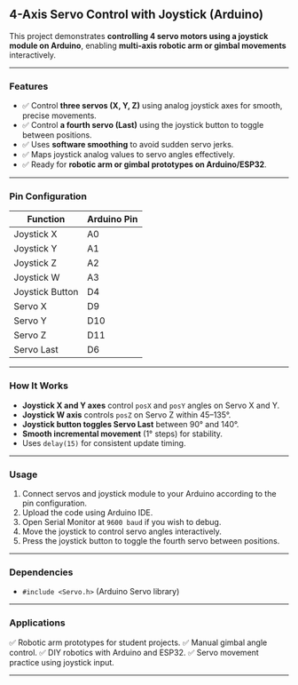 ## 4-Axis Servo Control with Joystick (Arduino)

This project demonstrates **controlling 4 servo motors using a joystick module on Arduino**, enabling **multi-axis robotic arm or gimbal movements** interactively.

---

### Features

* ✅ Control **three servos (X, Y, Z)** using analog joystick axes for smooth, precise movements.
* ✅ Control **a fourth servo (Last)** using the joystick button to toggle between positions.
* ✅ Uses **software smoothing** to avoid sudden servo jerks.
* ✅ Maps joystick analog values to servo angles effectively.
* ✅ Ready for **robotic arm or gimbal prototypes on Arduino/ESP32**.

---

### Pin Configuration

| Function        | Arduino Pin |
| --------------- | ----------- |
| Joystick X      | A0          |
| Joystick Y      | A1          |
| Joystick Z      | A2          |
| Joystick W      | A3          |
| Joystick Button | D4          |
| Servo X         | D9          |
| Servo Y         | D10         |
| Servo Z         | D11         |
| Servo Last      | D6          |

---

### How It Works

* **Joystick X and Y axes** control `posX` and `posY` angles on Servo X and Y.
* **Joystick W axis** controls `posZ` on Servo Z within 45–135°.
* **Joystick button toggles Servo Last** between 90° and 140°.
* **Smooth incremental movement** (1° steps) for stability.
* Uses `delay(15)` for consistent update timing.

---

### Usage

1. Connect servos and joystick module to your Arduino according to the pin configuration.
2. Upload the code using Arduino IDE.
3. Open Serial Monitor at `9600 baud` if you wish to debug.
4. Move the joystick to control servo angles interactively.
5. Press the joystick button to toggle the fourth servo between positions.

---

### Dependencies

* `#include <Servo.h>` (Arduino Servo library)

---

### Applications

✅ Robotic arm prototypes for student projects.
✅ Manual gimbal angle control.
✅ DIY robotics with Arduino and ESP32.
✅ Servo movement practice using joystick input.

---

